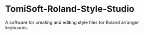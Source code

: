TomiSoft-Roland-Style-Studio
============================

A software for creating and editing style files for Roland arranger keyboards.
